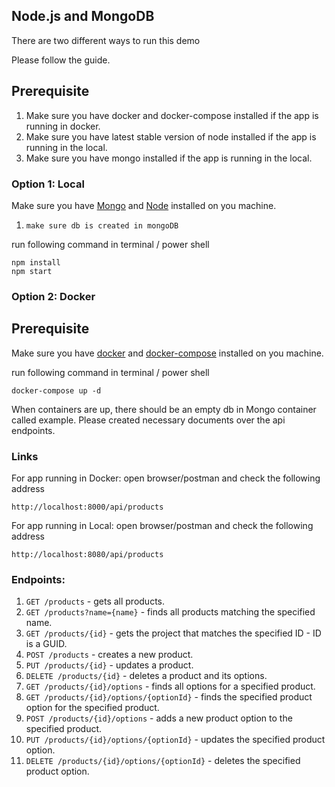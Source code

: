 ## Node.js and MongoDB

There are two different ways to run this demo

Please follow the guide.

## Prerequisite

1. Make sure you have docker and docker-compose installed if the app is running in docker.
2. Make sure you have latest stable version of node installed if the app is running in the local.
3. Make sure you have mongo installed if the app is running in the local.

### Option 1: Local

Make sure you have [Mongo](https://docs.mongodb.com/manual/installation/) and [Node](https://nodejs.org/en/download/) installed on you machine.

1. `make sure db is created in mongoDB`


run following command in terminal / power shell

```
npm install
npm start
```

### Option 2: Docker

## Prerequisite

Make sure you have [docker](https://docs.docker.com/install/) and [docker-compose](https://docs.docker.com/compose/install/) installed on you machine.


run following command in terminal / power shell

```
docker-compose up -d
```

When containers are up, there should be an empty db in Mongo container called example. Please created necessary documents over the api endpoints.


### Links

For app running in Docker: open browser/postman and check the following address 

`http://localhost:8000/api/products`

For app running in Local: open browser/postman and check the following address 

`http://localhost:8080/api/products`

### Endpoints:

1. `GET /products` - gets all products.
2. `GET /products?name={name}` - finds all products matching the specified name.
3. `GET /products/{id}` - gets the project that matches the specified ID - ID is a GUID.
4. `POST /products` - creates a new product.
5. `PUT /products/{id}` - updates a product.
6. `DELETE /products/{id}` - deletes a product and its options.
7. `GET /products/{id}/options` - finds all options for a specified product.
8. `GET /products/{id}/options/{optionId}` - finds the specified product option for the specified product.
9. `POST /products/{id}/options` - adds a new product option to the specified product.
10. `PUT /products/{id}/options/{optionId}` - updates the specified product option.
11. `DELETE /products/{id}/options/{optionId}` - deletes the specified product option.

